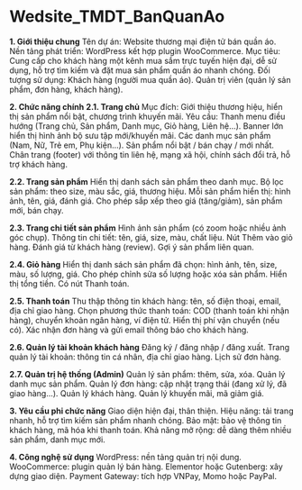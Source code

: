 # Wedsite_TMDT_BanQuanAo
**1. Giới thiệu chung**
  Tên dự án: Website thương mại điện tử bán quần áo.
  Nền tảng phát triển: WordPress kết hợp plugin WooCommerce.
  Mục tiêu: Cung cấp cho khách hàng một kênh mua sắm trực tuyến hiện đại, dễ sử dụng, hỗ trợ tìm kiếm và đặt mua sản phẩm quần áo nhanh chóng.
  Đối tượng sử dụng:
  Khách hàng (người mua quần áo).
  Quản trị viên (quản lý sản phẩm, đơn hàng, khách hàng).

**2. Chức năng chính**
**2.1. Trang chủ**
  Mục đích: Giới thiệu thương hiệu, hiển thị sản phẩm nổi bật, chương trình khuyến mãi.
  Yêu cầu:
  Thanh menu điều hướng (Trang chủ, Sản phẩm, Danh mục, Giỏ hàng, Liên hệ...).
  Banner lớn hiển thị hình ảnh bộ sưu tập mới/khuyến mãi.
  Các danh mục sản phẩm (Nam, Nữ, Trẻ em, Phụ kiện...).
  Sản phẩm nổi bật / bán chạy / mới nhất.
  Chân trang (footer) với thông tin liên hệ, mạng xã hội, chính sách đổi trả, hỗ trợ khách hàng.
  
**2.2. Trang sản phẩm**
  Hiển thị danh sách sản phẩm theo danh mục.
  Bộ lọc sản phẩm: theo size, màu sắc, giá, thương hiệu.
  Mỗi sản phẩm hiển thị: hình ảnh, tên, giá, đánh giá.
  Cho phép sắp xếp theo giá (tăng/giảm), sản phẩm mới, bán chạy.
  
**2.3. Trang chi tiết sản phẩm**
  Hình ảnh sản phẩm (có zoom hoặc nhiều ảnh góc chụp).
  Thông tin chi tiết: tên, giá, size, màu, chất liệu.
  Nút Thêm vào giỏ hàng.
  Đánh giá từ khách hàng (review).
  Gợi ý sản phẩm liên quan.
  
**2.4. Giỏ hàng**
  Hiển thị danh sách sản phẩm đã chọn: hình ảnh, tên, size, màu, số lượng, giá.
  Cho phép chỉnh sửa số lượng hoặc xóa sản phẩm.
  Hiển thị tổng tiền.
  Có nút Thanh toán.
  
**2.5. Thanh toán**
  Thu thập thông tin khách hàng: tên, số điện thoại, email, địa chỉ giao hàng.
  Chọn phương thức thanh toán: COD (thanh toán khi nhận hàng), chuyển khoản ngân hàng, ví điện tử.
  Hiển thị phí vận chuyển (nếu có).
  Xác nhận đơn hàng và gửi email thông báo cho khách hàng.
  
**2.6. Quản lý tài khoản khách hàng**
  Đăng ký / đăng nhập / đăng xuất.
  Trang quản lý tài khoản: thông tin cá nhân, địa chỉ giao hàng.
  Lịch sử đơn hàng.
  
**2.7. Quản trị hệ thống (Admin)**
  Quản lý sản phẩm: thêm, sửa, xóa.
  Quản lý danh mục sản phẩm.
  Quản lý đơn hàng: cập nhật trạng thái (đang xử lý, đã giao hàng...).
  Quản lý khách hàng.
  Quản lý khuyến mãi, mã giảm giá.
  
**3. Yêu cầu phi chức năng**
  Giao diện hiện đại, thân thiện.
  Hiệu năng: tải trang nhanh, hỗ trợ tìm kiếm sản phẩm nhanh chóng.
  Bảo mật: bảo vệ thông tin khách hàng, mã hóa khi thanh toán.
  Khả năng mở rộng: dễ dàng thêm nhiều sản phẩm, danh mục mới.
  
**4. Công nghệ sử dụng**
  WordPress: nền tảng quản trị nội dung.
  WooCommerce: plugin quản lý bán hàng.
  Elementor hoặc Gutenberg: xây dựng giao diện.
  Payment Gateway: tích hợp VNPay, Momo hoặc PayPal.
